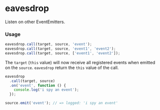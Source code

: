 eavesdrop
=========

Listen on other EventEmitters.

### Usage
```js
eavesdrop.call(target, source, 'event');
eavesdrop.call(target, source, 'event1', 'event2');
eavesdrop.call(target, source, ['event1', 'event2']);
```

The `target` (`this` value) will now receive all registered events when emitted on the `source`. `eavesdrop` return the `this` value of the call.

```js
eavesdrop
  .call(target, source)
  .on('event', function () {
    console.log('i spy an event');
  });

source.emit('event'); // => logged: 'i spy an event'
```
